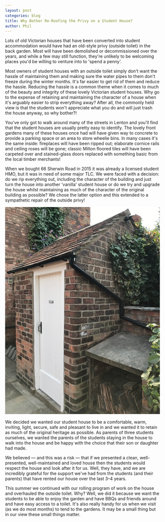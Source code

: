 ```yaml
---
layout: post
categories: blog
title: Why Bother Re-Roofing the Privy on a Student House?
author: Phil
---
```

Lots of old Victorian houses that have been converted into student accommodation would have had an old-style privy (outside toilet) in the back garden. Most will have been demolished or decommissioned over the years, and while a few may still function, they're unlikely to be welcoming places you'd be willing to venture into to 'spend a penny'.

Most owners of student houses with an outside toilet simply don't want the hassle of maintaining them and making sure the water pipes to them don't freeze during the winter months. It's far easier to get rid of them and reduce the hassle. Reducing the hassle is a common theme when it comes to much of the beauty and integrity of these lovely Victorian student houses. Why go to the expense of retaining and maintaining the character of a house when it's arguably easier to strip everything away? After all, the commonly held view is that the students won't appreciate what you do and will just trash the house anyway, so why bother?!

You've only got to walk around many of the streets in Lenton and you'll find that the student houses are usually pretty easy to identify. The lovely front gardens many of these houses once had will have given way to concrete to provide a parking space or an area to store wheelie bins. In many cases it's the same inside: fireplaces will have been ripped out; elaborate cornice rails and ceiling roses will be gone; classic Milton floored tiles will have been carpeted over and stained-glass doors replaced with something basic from the local timber merchants!

When we bought 66 Sherwin Road in 2015 it was already a licensed student HMO, but it was in need of some major TLC. We were faced with a decision: do we rip everything out, including the character of the building and just turn the house into another 'vanilla' student house or do we try and upgrade the house whilst maintaining as much of the character of the original building as possible? We chose the latter option and this extended to a sympathetic repair of the outside privy!

![The Re-roofed Privy](/assets/images/gallery/privy.jpg)

We decided we wanted our student house to be a comfortable, warm, inviting, light, secure, safe and pleasant to live in and we wanted it to retain as much of the original heritage as possible. As parents of three students ourselves, we wanted the parents of the students staying in the house to walk into the house and be happy with the choice that their son or daughter had made.

We believed — and this was a risk — that if we presented a clean, well-presented, well-maintained and loved house then the students would respect the house and look after it for us. Well, they have, and we are incredibly grateful for the support we've had from the students (and their parents) that have rented our house over the last 3–4 years.

This summer we continued with our rolling program of work on the house and overhauled the outside toilet. Why? Well, we did it because we want the students to be able to enjoy the garden and have BBQs and friends around and have easy access to a toilet. It's also really handy for us when we visit (as we do most months) to tend to the gardens. It may be a small thing but in our view these small things matter.